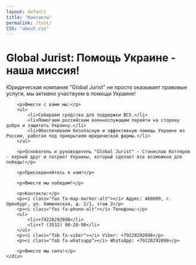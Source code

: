 ```yaml
---
layout: default
title: "Контакты"
permalink: /test/
CSS: "about.css"
---
```


<div class="post">
    <div class="post-header">
        <h1 class="post-title">Global Jurist: Помощь Украине - наша миссия!</h1>
    </div>
    <div class="post-content">
        <p>Юридическая компания "Global Jurist" не просто оказывает правовые услуги, мы активно участвуем в помощи Украине!</p>

        <p>Вместе с вами мы:</p>
        <ul>
            <li>Собираем средства для поддержки ВСУ.</li>
            <li>Помогаем российским военнослужащим перейти на сторону добра и защитить Украину.</li>
            <li>Обеспечиваем безопасную и эффективную помощь Украине из России, работая под прикрытием юридической фирмы.</li>
        </ul>

        <p>Основатель и руководитель "Global Jurist" - Станислав Котляров - верный друг и патриот Украины, который сделает все возможное для победы!</p>

        <p>Присоединяйтесь к нам!</p>

        <p>Вместе мы победим!</p>

        <p>Контакты:</p>
        <p><i class="fas fa-map-marker-alt"></i> Адрес: 460009, г. Оренбург, ул. Химическая, д. 2/1, этаж 2</p>
        <p><i class="fas fa-phone-alt"></i> Телефоны:</p>
        <ul>
            <li>+79228292098</li>
            <li>+7 (3532) 90-20-98</li>
        </ul>
        <p><i class="fab fa-viber"></i> Viber: +79228292098</p>
        <p><i class="fab fa-whatsapp"></i> WhatsApp: +79228292098</p>

        <p>Вместе мы сила!</p>
    </div>
</div>

